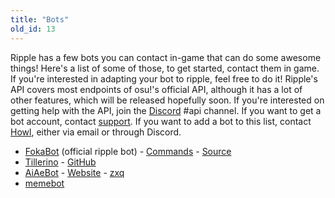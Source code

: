 ```yaml
---
title: "Bots"
old_id: 13
---
```

Ripple has a few bots you can contact in-game that can do some awesome things! Here's a list of some of those, to get started, contact them in game. If you're interested in adapting your bot to ripple, feel free to do it! Ripple's API covers most endpoints of osu!'s official API, although it has a lot of other features, which will be released hopefully soon. If you're interested on getting help with the API, join the [Discord](https://discord.gg/0rJcZruIsA6rXuIx) #api channel. If you want to get a bot account, contact [support](mailto:support@ripple.moe). If you want to add a bot to this list, contact [Howl](mailto:howl@ripple.moe), either via email or through Discord.

* [FokaBot](https://ripple.moe/?u=999) (official ripple bot) - [Commands](https://ripple.moe/index.php?p=16&id=4) - [Source](https://git.zxq.co/ripple/pep.py/src/master/constants/fokabotCommands.py)
* [Tillerino](https://ripple.moe/?u=8887) - [GitHub](https://github.com/Tillerino/Tillerinobot)
* [AiAeBot](https://ripple.moe/?u=9973) - [Website](https://pi.aiaegames.xyz/) - [zxq](https://zxq.co/AiAeGames/AiAeBot)
* [memebot](https://ripple.moe/?u=12739)